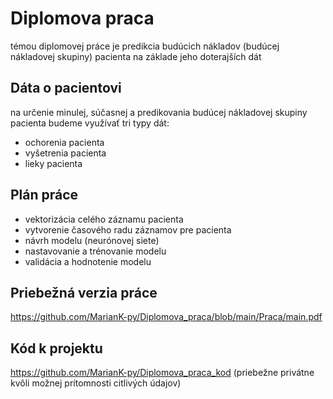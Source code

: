 # Diplomova praca

témou diplomovej práce je predikcia budúcich nákladov (budúcej nákladovej skupiny) pacienta na základe jeho doterajších dát

## Dáta o pacientovi

na určenie minulej, súčasnej a predikovania budúcej nákladovej skupiny pacienta budeme využívať tri typy dát:

- ochorenia pacienta
- vyšetrenia pacienta
- lieky pacienta

## Plán práce

- vektorizácia celého záznamu pacienta
- vytvorenie časového radu záznamov pre pacienta
- návrh modelu (neurónovej siete)
- nastavovanie a trénovanie modelu
- validácia a hodnotenie modelu

## Priebežná verzia práce

https://github.com/MarianK-py/Diplomova_praca/blob/main/Praca/main.pdf

## Kód k projektu

https://github.com/MarianK-py/Diplomova_praca_kod (priebežne privátne kvôli možnej prítomnosti citlivých údajov)